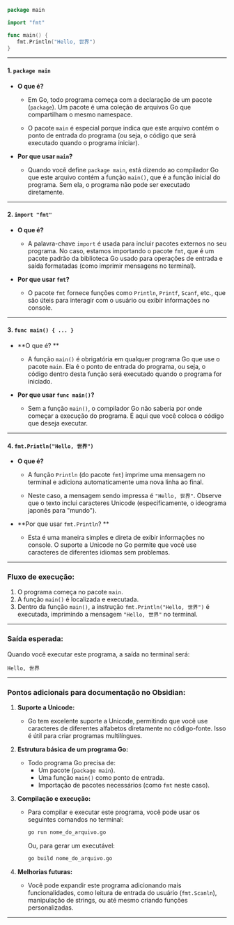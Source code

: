 
```go
package main

import "fmt"

func main() {
   fmt.Println("Hello, 世界")
}
```

---
#### 1. `package main`

- **O que é?**

  - Em Go, todo programa começa com a declaração de um pacote (`package`). Um pacote é uma coleção de arquivos Go que compartilham o mesmo namespace.
  
  - O pacote `main` é especial porque indica que este arquivo contém o ponto de entrada do programa (ou seja, o código que será executado quando o programa iniciar).
  
- **Por que usar `main`?**

  - Quando você define `package main`, está dizendo ao compilador Go que este arquivo contém a função `main()`, que é a função inicial do programa. Sem ela, o programa não pode ser executado diretamente.

---

#### 2. `import "fmt"`

- **O que é?**

  - A palavra-chave `import` é usada para incluir pacotes externos no seu programa. No caso, estamos importando o pacote `fmt`, que é um pacote padrão da biblioteca Go usado para operações de entrada e saída formatadas (como imprimir mensagens no terminal).

- **Por que usar `fmt`?**

  - O pacote `fmt` fornece funções como `Println`, `Printf`, `Scanf`, etc., que são úteis para interagir com o usuário ou exibir informações no console.

---
#### 3. `func main() { ... }`

- **O que é? **

  - A função `main()` é obrigatória em qualquer programa Go que use o pacote `main`. Ela é o ponto de entrada do programa, ou seja, o código dentro desta função será executado quando o programa for iniciado.

- **Por que usar `func main()`?**

  - Sem a função `main()`, o compilador Go não saberia por onde começar a execução do programa. É aqui que você coloca o código que deseja executar.

---

#### 4. `fmt.Println("Hello, 世界")`

- **O que é?**

  - A função `Println` (do pacote `fmt`) imprime uma mensagem no terminal e adiciona automaticamente uma nova linha ao final.
  
  - Neste caso, a mensagem sendo impressa é `"Hello, 世界"`. Observe que o texto inclui caracteres Unicode (especificamente, o ideograma japonês para "mundo").

- **Por que usar `fmt.Println`? **

  - Esta é uma maneira simples e direta de exibir informações no console. O suporte a Unicode no Go permite que você use caracteres de diferentes idiomas sem problemas.

---
### Fluxo de execução:

1. O programa começa no pacote `main`.
2. A função `main()` é localizada e executada.
3. Dentro da função `main()`, a instrução `fmt.Println("Hello, 世界")` é executada, imprimindo a mensagem `"Hello, 世界"` no terminal.

---

### Saída esperada:
Quando você executar este programa, a saída no terminal será:
```
Hello, 世界
```

---

### Pontos adicionais para documentação no Obsidian:

1. **Suporte a Unicode:**
   - Go tem excelente suporte a Unicode, permitindo que você use caracteres de diferentes alfabetos diretamente no código-fonte. Isso é útil para criar programas multilíngues.

2. **Estrutura básica de um programa Go:**
   - Todo programa Go precisa de:
     - Um pacote (`package main`).
     - Uma função `main()` como ponto de entrada.
     - Importação de pacotes necessários (como `fmt` neste caso).

3. **Compilação e execução:**
   - Para compilar e executar este programa, você pode usar os seguintes comandos no terminal:
     ```bash
     go run nome_do_arquivo.go
     ```
     Ou, para gerar um executável:
     ```bash
     go build nome_do_arquivo.go
     ```

4. **Melhorias futuras:**
   - Você pode expandir este programa adicionando mais funcionalidades, como leitura de entrada do usuário (`fmt.Scanln`), manipulação de strings, ou até mesmo criando funções personalizadas.

---

